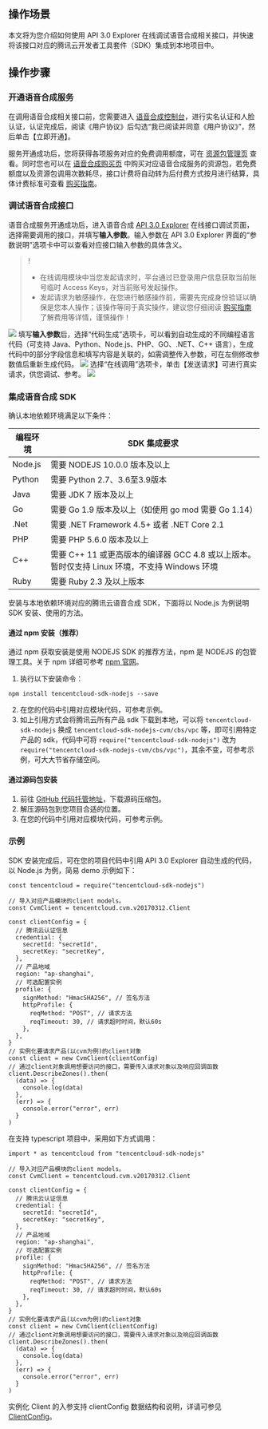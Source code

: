 ## 操作场景
本文将为您介绍如何使用 API 3.0 Explorer 在线调试语音合成相关接口，并快速将该接口对应的腾讯云开发者工具套件（SDK）集成到本地项目中。

## 操作步骤
### 开通语音合成服务
在调用语音合成相关接口前，您需要进入 [语音合成控制台](https://console.cloud.tencent.com/tts)，进行实名认证和人脸认证，认证完成后，阅读《用户协议》后勾选“我已阅读并同意《用户协议》”，然后单击【立即开通】。

服务开通成功后，您将获得各项服务对应的免费调用额度，可在 [资源包管理页](https://console.cloud.tencent.com/tts/resourcebundle) 查看。同时您也可以在 [语音合成购买页](https://buy.cloud.tencent.com/tts) 中购买对应语音合成服务的资源包，若免费额度以及资源包调用次数耗尽，接口计费将自动转为后付费方式按月进行结算，具体计费标准可查看 [购买指南](https://cloud.tencent.com/document/product/1073/34112)。

### 调试语音合成接口
语音合成服务开通成功后，进入语音合成 [API 3.0 Explorer](https://console.cloud.tencent.com/api/explorer?Product=tts&Version=2019-08-23&Action=TextToVoice&SignVersion=) 在线接口调试页面，选择需要调用的接口，并填写**输入参数**。输入参数在 API 3.0 Explorer 界面的“参数说明”选项卡中可以查看对应接口输入参数的具体含义。
>!
>- 在线调用模块中当您发起请求时，平台通过已登录用户信息获取当前账号临时 Access Keys，对当前账号发起操作。
>- 发起请求为敏感操作，在您进行敏感操作前，需要先完成身份验证以确保是您本人操作；该操作等同于真实操作，建议您仔细阅读 [购买指南](https://cloud.tencent.com/document/product/1073/34112) 了解费用等详情，谨慎操作！

![](https://main.qcloudimg.com/raw/c64470e7b32ee9fc7647c6493ce129bf.png)
填写**输入参数**后，选择“代码生成”选项卡，可以看到自动生成的不同编程语言代码（可支持 Java、Python、Node.js、PHP、GO、.NET、C++ 语言），生成代码中的部分字段信息和填写内容是关联的，如需调整传入参数，可在左侧修改参数值后重新生成代码。
![](https://main.qcloudimg.com/raw/08eb75b5236ee69a20cf19b70b8c63cd.png)
选择“在线调用”选项卡，单击【发送请求】可进行真实请求，供您调试、参考。
![](https://main.qcloudimg.com/raw/fd63f5f4bf01100ab76da2283c5bcc05.png)

### 集成语音合成 SDK
确认本地依赖环境满足以下条件：

| 编程环境 | SDK 集成要求 |
|---------|---------|
| Node.js | 需要 NODEJS 10.0.0 版本及以上 |
| Python | 需要 Python 2.7、3.6至3.9版本 |
| Java | 需要 JDK 7 版本及以上 |
| Go | 需要 Go 1.9 版本及以上（如使用 go mod 需要 Go 1.14） |
| .Net | 需要 .NET Framework 4.5+ 或者 .NET Core 2.1 |
| PHP | 需要 PHP 5.6.0 版本及以上 |
| C++ | 需要 C++ 11 或更高版本的编译器 GCC 4.8 或以上版本。暂时仅支持 Linux 环境，不支持 Windows 环境 |
| Ruby | 需要 Ruby 2.3 及以上版本 |

安装与本地依赖环境对应的腾讯云语音合成 SDK，下面将以 Node.js 为例说明 SDK 安装、使用的方法。

#### 通过 npm 安装（推荐）
通过 npm 获取安装是使用 NODEJS SDK 的推荐方法，npm 是 NODEJS 的包管理工具。关于 npm 详细可参考 [npm 官网](https://www.npmjs.com/)。
1. 执行以下安装命令：
```
npm install tencentcloud-sdk-nodejs --save
```
2. 在您的代码中引用对应模块代码，可参考示例。
3. 如上引用方式会将腾讯云所有产品 sdk 下载到本地，可以将 `tencentcloud-sdk-nodejs` 换成 `tencentcloud-sdk-nodejs-cvm/cbs/vpc` 等，即可引用特定产品的 sdk，代码中可将 `require("tencentcloud-sdk-nodejs")` 改为 `require("tencentcloud-sdk-nodejs-cvm/cbs/vpc")`，其余不变，可参考示例，可大大节省存储空间。

#### 通过源码包安装
1. 前往 [GitHub 代码托管地址](https://github.com/tencentcloud/tencentcloud-sdk-nodejs)，下载源码压缩包。
2. 解压源码包到您项目合适的位置。
3. 在您的代码中引用对应模块代码，可参考示例。

### 示例
SDK 安装完成后，可在您的项目代码中引用 API 3.0 Explorer 自动生成的代码， 以 Node.js 为例，简易 demo 示例如下：

```
const tencentcloud = require("tencentcloud-sdk-nodejs")

// 导入对应产品模块的client models。
const CvmClient = tencentcloud.cvm.v20170312.Client

const clientConfig = {
  // 腾讯云认证信息
  credential: {
    secretId: "secretId",
    secretKey: "secretKey",
  },
  // 产品地域
  region: "ap-shanghai",
  // 可选配置实例
  profile: {
    signMethod: "HmacSHA256", // 签名方法
    httpProfile: {
      reqMethod: "POST", // 请求方法
      reqTimeout: 30, // 请求超时时间，默认60s
    },
  },
}
// 实例化要请求产品(以cvm为例)的client对象
const client = new CvmClient(clientConfig)
// 通过client对象调用想要访问的接口，需要传入请求对象以及响应回调函数
client.DescribeZones().then(
  (data) => {
    console.log(data)
  },
  (err) => {
    console.error("error", err)
  }
)
```

在支持 typescript 项目中，采用如下方式调用：

```
import * as tencentcloud from "tencentcloud-sdk-nodejs"

// 导入对应产品模块的client models。
const CvmClient = tencentcloud.cvm.v20170312.Client

const clientConfig = {
  // 腾讯云认证信息
  credential: {
    secretId: "secretId",
    secretKey: "secretKey",
  },
  // 产品地域
  region: "ap-shanghai",
  // 可选配置实例
  profile: {
    signMethod: "HmacSHA256", // 签名方法
    httpProfile: {
      reqMethod: "POST", // 请求方法
      reqTimeout: 30, // 请求超时时间，默认60s
    },
  },
}
// 实例化要请求产品(以cvm为例)的client对象
const client = new CvmClient(clientConfig)
// 通过client对象调用想要访问的接口，需要传入请求对象以及响应回调函数
client.DescribeZones().then(
  (data) => {
    console.log(data)
  },
  (err) => {
    console.error("error", err)
  }
)
```
实例化 Client 的入参支持 clientConfig 数据结构和说明，详请可参见 [ClientConfig](https://github.com/TencentCloud/tencentcloud-sdk-nodejs/blob/master/src/common/interface.ts)。

